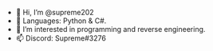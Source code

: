 - 👋 Hi, I’m @supreme202
- 👏 Languages: Python & C#.
- 👀 I’m interested in programming and reverse engineering.
- 📫 Discord: Supreme#3276
